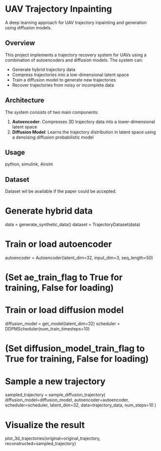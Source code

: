 # UAV Trajectory Inpainting

A deep learning approach for UAV trajectory inpainting and generation using diffusion models.

## Overview

This project implements a trajectory recovery system for UAVs using a combination of autoencoders and diffusion models. The system can:

- Generate hybrid trajectory data
- Compress trajectories into a low-dimensional latent space
- Train a diffusion model to generate new trajectories
- Recover trajectories from noisy or incomplete data

## Architecture

The system consists of two main components:

1. **Autoencoder**: Compresses 3D trajectory data into a lower-dimensional latent space
2. **Diffusion Model**: Learns the trajectory distribution in latent space using a denoising diffusion probabilistic model

## Usage

python, simulink, Airsim

## Dataset

Dataset wil be available if the paper could be accepted.

# Generate hybrid data

data = generate_synthetic_data()
dataset = TrajectoryDataset(data)

# Train or load autoencoder

autoencoder = Autoencoder(latent_dim=32, input_dim=3, seq_length=50)

# (Set ae_train_flag to True for training, False for loading)

# Train or load diffusion model

diffusion_model = get_model(latent_dim=32)
scheduler = DDPMScheduler(num_train_timesteps=10)

# (Set diffusion_model_train_flag to True for training, False for loading)

# Sample a new trajectory

sampled_trajectory = sample_diffusion_trajectory(
    diffusion_model=diffusion_model,
    autoencoder=autoencoder,
    scheduler=scheduler,
    latent_dim=32,
    data=trajectory_data,
    num_steps=10
)

# Visualize the result

plot_3d_trajectories(original=original_trajectory, reconstructed=sampled_trajectory)